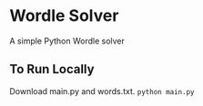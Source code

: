 # Wordle Solver
A simple Python Wordle solver

## To Run Locally
Download main.py and words.txt. `python main.py`

